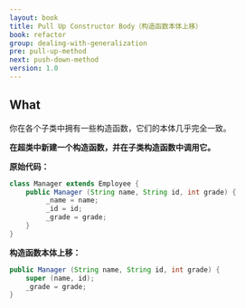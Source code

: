 ```yaml
---
layout: book
title: Pull Up Constructor Body（构造函数本体上移）
book: refactor
group: dealing-with-generalization
pre: pull-up-method
next: push-down-method
version: 1.0
---
```



## What

你在各个子类中拥有一些构造函数，它们的本体几乎完全一致。

**在超类中新建一个构造函数，并在子类构造函数中调用它。**


**原始代码：**

```java
class Manager extends Employee {
    public Manager (String name, String id, int grade) {
         _name = name;
         _id = id;
         _grade = grade;
    }
}

```

**构造函数本体上移：**

```java
public Manager (String name, String id, int grade) {
    super (name, id);
    _grade = grade;
}
```